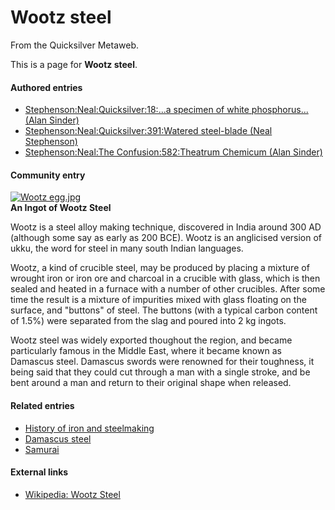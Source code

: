 
# Wootz steel

From the Quicksilver Metaweb.

This is a page for **Wootz steel**.


#### Authored entries


* [Stephenson:Neal:Quicksilver:18:...a specimen of white phosphorus... (Alan Sinder)](/stephenson-neal-quicksilver-18-a-specimen-of-white-phosphorus-alan-sinder)
* [Stephenson:Neal:Quicksilver:391:Watered steel-blade (Neal Stephenson)](/stephenson-neal-quicksilver-391-watered-steel-blade-neal-stephenson)
* [Stephenson:Neal:The Confusion:582:Theatrum Chemicum (Alan Sinder)](/stephenson-neal-the-confusion-582-theatrum-chemicum-alan-sinder)


#### Community entry


[![Wootz egg.jpg](/web/20060726003331im_/http://www.metaweb.com/wiki/upload/c/ce/Wootz_egg.jpg)](wootz-egg-jpg)  
**An Ingot of Wootz Steel**

Wootz is a steel alloy making technique, discovered in India around 300 AD (although some say as early as 200 BCE). Wootz is an anglicised version of ukku, the word for steel in many south Indian languages.

Wootz, a kind of crucible steel, may be produced by placing a mixture of wrought iron or iron ore and charcoal in a crucible with glass, which is then sealed and heated in a furnace with a number of other crucibles. After some time the result is a mixture of impurities mixed with glass floating on the surface, and "buttons" of steel. The buttons (with a typical carbon content of 1.5%) were separated from the slag and poured into 2 kg ingots.

Wootz steel was widely exported thoughout the region, and became particularly famous in the Middle East, where it became known as Damascus steel. Damascus swords were renowned for their toughness, it being said that they could cut through a man with a single stroke, and be bent around a man and return to their original shape when released.

#### Related entries


* [History of iron and steelmaking](/history-of-iron-and-steelmaking)
* [Damascus steel](/damascus-steel)
* [Samurai](/samurai)


#### External links


* [Wikipedia: Wootz Steel](/http-en-wikipedia-org-wiki-wootz-steel)
